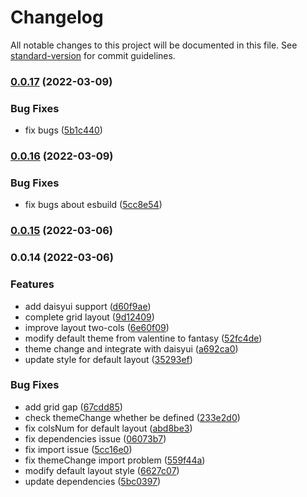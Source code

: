 # Changelog

All notable changes to this project will be documented in this file. See [standard-version](https://github.com/conventional-changelog/standard-version) for commit guidelines.

### [0.0.17](https://github.com/rainforest-tools/slidev-theme-rainforest/compare/v0.0.16...v0.0.17) (2022-03-09)


### Bug Fixes

* fix bugs ([5b1c440](https://github.com/rainforest-tools/slidev-theme-rainforest/commit/5b1c440105d5d35a8407f9615104159696fe7fe6))

### [0.0.16](https://github.com/rainforest-tools/slidev-theme-rainforest/compare/v0.0.15...v0.0.16) (2022-03-09)


### Bug Fixes

* fix bugs about esbuild ([5cc8e54](https://github.com/rainforest-tools/slidev-theme-rainforest/commit/5cc8e54433134588a82574e28a4bf231dc08b6c1))

### [0.0.15](https://github.com/rainforest-tools/slidev-theme-rainforest/compare/v0.0.14...v0.0.15) (2022-03-06)

### 0.0.14 (2022-03-06)


### Features

* add daisyui support ([d60f9ae](https://github.com/rainforest-tools/slidev-theme-rainforest/commit/d60f9ae36e7ab9cc060d961a8947d67bb87f7ccf))
* complete grid layout ([9d12409](https://github.com/rainforest-tools/slidev-theme-rainforest/commit/9d124098f340b6182313ee379fa3d09608970027))
* improve layout two-cols ([6e60f09](https://github.com/rainforest-tools/slidev-theme-rainforest/commit/6e60f0935fad71080c6f9556c8c459e1a0f46e26))
* modify default theme from valentine to fantasy ([52fc4de](https://github.com/rainforest-tools/slidev-theme-rainforest/commit/52fc4de51a215851c7f422e296712c87174649ac))
* theme change and integrate with daisyui ([a692ca0](https://github.com/rainforest-tools/slidev-theme-rainforest/commit/a692ca03a1a02d9c8d65a04aa80a1854be2d5d12))
* update style for default layout ([35293ef](https://github.com/rainforest-tools/slidev-theme-rainforest/commit/35293efd43224c1fafd329fe724053bb6e976a85))


### Bug Fixes

* add grid gap ([67cdd85](https://github.com/rainforest-tools/slidev-theme-rainforest/commit/67cdd859241b4754c90d2b1790491eec3425bfee))
* check themeChange whether be defined ([233e2d0](https://github.com/rainforest-tools/slidev-theme-rainforest/commit/233e2d0f001db0e4fe0d877edad7646a42013c8a))
* fix colsNum for default layout ([abd8be3](https://github.com/rainforest-tools/slidev-theme-rainforest/commit/abd8be39d542fcb0f931d07d89cca24be4b5cf0b))
* fix dependencies issue ([06073b7](https://github.com/rainforest-tools/slidev-theme-rainforest/commit/06073b7c68591f83b90c75b04698043b4b260a53))
* fix import issue ([5cc16e0](https://github.com/rainforest-tools/slidev-theme-rainforest/commit/5cc16e0f0f0f6d7305da744cd9161a3853caa81a))
* fix themeChange import problem ([559f44a](https://github.com/rainforest-tools/slidev-theme-rainforest/commit/559f44a2088c71018ecf549e77aa5d040e07a2ac))
* modify default layout style ([6627c07](https://github.com/rainforest-tools/slidev-theme-rainforest/commit/6627c074ab22759b6cedfee2db48b8b271bdf257))
* update dependencies ([5bc0397](https://github.com/rainforest-tools/slidev-theme-rainforest/commit/5bc039765c050129e70b04924809cc95c2ed5eb1))
